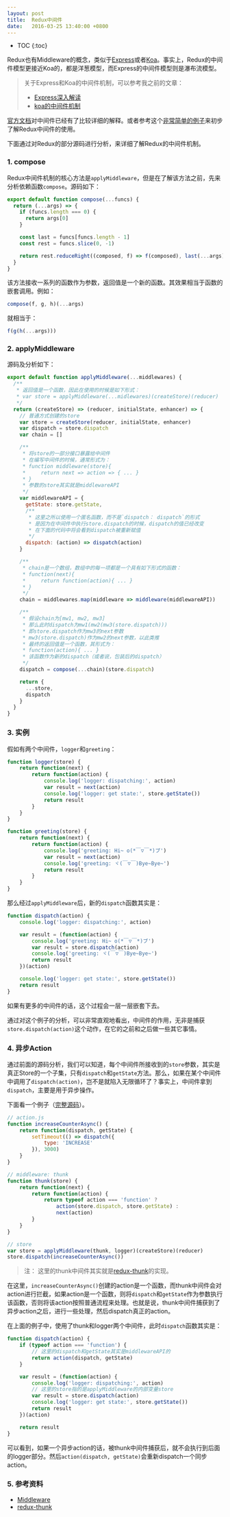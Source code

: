```yaml
---
layout: post
title:  Redux中间件
date:   2016-03-25 13:40:00 +0800
---
```


* TOC
{:toc}

Redux也有Middleware的概念，类似于[Express](http://expressjs.com/)或者[Koa](http://koajs.com/)。事实上，Redux的中间件模型更接近Koa的，都是洋葱模型，而Express的中间件模型则是瀑布流模型。

> 关于Express和Koa的中间件机制，可以参考我之前的文章：
> 
> - [Express深入解读]({{site.baseurl}}/2015/10/22/express-in-depth/)
> - [koa的中间件机制]({{site.baseurl}}/2015/11/02/koa-middleware/)

[官方文档](http://redux.js.org/docs/advanced/Middleware.html)对中间件已经有了比较详细的解释。或者参考这个[非常简单的例子](https://github.com/simplest-demos/simplest-redux-middleware-demo)来初步了解Redux中间件的使用。

下面通过对Redux的部分源码进行分析，来详细了解Redux的中间件机制。

### 1. compose

Redux中间件机制的核心方法是`applyMiddleware`，但是在了解该方法之前，先来分析依赖函数`compose`。源码如下：

```javascript
export default function compose(...funcs) {
  return (...args) => {
    if (funcs.length === 0) {
      return args[0]
    }

    const last = funcs[funcs.length - 1]
    const rest = funcs.slice(0, -1)

    return rest.reduceRight((composed, f) => f(composed), last(...args))
  }
}
```

该方法接收一系列的函数作为参数，返回值是一个新的函数。其效果相当于函数的嵌套调用。例如：

```javascript
compose(f, g, h)(...args)
```

就相当于：

```javascript
f(g(h(...args)))
```

### 2. applyMiddleware

源码及分析如下：

```javascript
export default function applyMiddleware(...middlewares) {
  /**
   * 返回值是一个函数，因此在使用的时候是如下形式：
   * var store = applyMiddleware(...midlewares)(createStore)(reducer)
   */
  return (createStore) => (reducer, initialState, enhancer) => {
    // 普通方式创建的store
    var store = createStore(reducer, initialState, enhancer)
    var dispatch = store.dispatch
    var chain = []

    /**
     * 将store的一部分接口暴露给中间件
     * 在编写中间件的时候，通常形式为：
     * function middleware(store){
     *     return next => action => { ... }
     * }
     * 参数的store其实就是middlewareAPI
     */
    var middlewareAPI = {
      getState: store.getState,
      /**
       * 这里之所以使用一个匿名函数，而不是`dispatch： dispatch`的形式
       * 是因为在中间件中执行store.dispatch的时候，dispatch的值已经改变
       * 在下面的代码中将会看到dispatch被重新赋值
       */
      dispatch: (action) => dispatch(action)
    }

    /**
     * chain是一个数组，数组中的每一项都是一个具有如下形式的函数：
     * function(next){
     *     return function(action){ ... }
     * }
     */
    chain = middlewares.map(middleware => middleware(middlewareAPI))

    /**
     * 假设chain为[mw1, mw2, mw3]
     * 那么此时dispatch为mw1(mw2(mw3(store.dispatch)))
     * 即store.dispatch作为mw3的next参数
     * mw3(store.dispatch)作为mw2的next参数，以此类推
     * 最终的返回值是一个函数，其形式为：
     * function(action){ ... }
     * 该函数作为新的dispatch（或者说，包装后的dispatch）
     */
    dispatch = compose(...chain)(store.dispatch)

    return {
      ...store,
      dispatch
    }
  }
}
```

### 3. 实例

假如有两个中间件，`logger`和`greeting`：

```javascript
function logger(store) {
    return function(next) {
        return function(action) {
            console.log('logger: dispatching:', action)
            var result = next(action)
            console.log('logger: get state:', store.getState())
            return result
        }
    }
}

function greeting(store) {
    return function(next) {
        return function(action) {
            console.log('greeting: Hi~ o(*￣▽￣*)ブ')
            var result = next(action)
            console.log('greeting: ヾ(￣▽￣)Bye~Bye~')
            return result
        }
    }
}
```

那么经过`applyMiddleware`后，新的`dispatch`函数其实是：

```javascript
function dispatch(action) {
    console.log('logger: dispatching:', action)

    var result = (function(action) {
        console.log('greeting: Hi~ o(*￣▽￣*)ブ')
        var result = store.dispatch(action)
        console.log('greeting: ヾ(￣▽￣)Bye~Bye~')
        return result
    })(action)

    console.log('logger: get state:', store.getState())
    return result
}
```

如果有更多的中间件的话，这个过程会一层一层嵌套下去。

通过对这个例子的分析，可以非常直观地看出，中间件的作用，无非是捕获`store.dispatch(action)`这个动作，在它的之前和之后做一些其它事情。

### 4. 异步Action

通过前面的源码分析，我们可以知道，每个中间件所接收到的`store`参数，其实是真正Store的一个子集，只有`dispatch`和`getState`方法。那么，如果在某个中间件中调用了`dispatch(action)`，岂不是就陷入无限循环了？事实上，中间件拿到`dispatch`，主要是用于异步操作。

下面看一个例子（[完整源码](https://github.com/simplest-demos/simplest-redux-async-action-demo)）。

```javascript
// action.js
function increaseCounterAsync() {
    return function(dispatch, getState) {
        setTimeout(() => dispatch({
            type: 'INCREASE'
        }), 3000)
    }
}

// middleware: thunk
function thunk(store) {
    return function(next) {
        return function(action) {
            return typeof action === 'function' ?
                action(store.dispatch, store.getState) :
                next(action)
        }
    }
}

// store
var store = applyMiddleware(thunk, logger)(createStore)(reducer)
store.dispatch(increaseCounterAsync())
```

> 注： 这里的thunk中间件其实就是[redux-thunk](https://github.com/gaearon/redux-thunk)的实现。

在这里，`increaseCounterAsync()`创建的action是一个函数，而thunk中间件会对action进行拦截，如果action是一个函数，则将`dispatch`和`getState`作为参数执行该函数，否则将该action按照普通流程来处理。也就是说，thunk中间件捕获到了异步action之后，进行一些处理，然后dispatch真正的action。

在上面的例子中，使用了thunk和logger两个中间件，此时`dispatch`函数其实是：

```javascript
function dispatch(action) {
    if (typeof action === 'function') {
        // 这里的dispatch和getState其实是middlewareAPI的
        return action(dispatch, getState)
    }

    var result = (function(action) {
        console.log('logger: dispatching:', action)
        // 这里的store指的是applyMiddleware的内部变量store
        var result = store.dispatch(action)
        console.log('logger: get state:', store.getState())
        return result
    })(action)

    return result
}
```

可以看到，如果一个异步action的话，被thunk中间件捕获后，就不会执行到后面的logger部分。然后`action(dispatch, getState)`会重新dispatch一个同步action。

### 5. 参考资料

- [Middleware](http://redux.js.org/docs/advanced/Middleware.html)
- [redux-thunk](https://github.com/gaearon/redux-thunk)